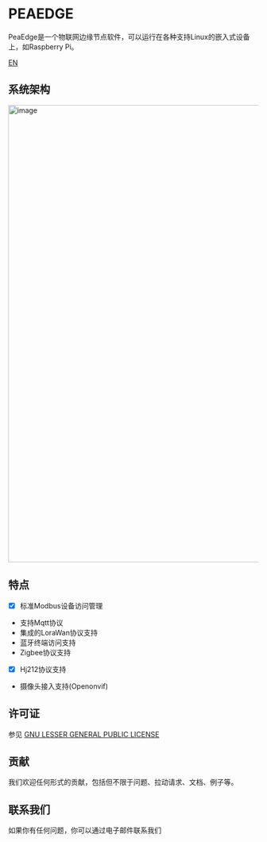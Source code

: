 # PEAEDGE

PeaEdge是一个物联网边缘节点软件，可以运行在各种支持Linux的嵌入式设备上，如Raspberry Pi。

[EN](README.md)

## 系统架构

<img width="921" alt="image" src="https://user-images.githubusercontent.com/377938/194464498-c6fcaef6-b58a-4259-8cbc-ecf9ee1f05fd.png">

## 特点

- [x] 标准Modbus设备访问管理
- 支持Mqtt协议
- 集成的LoraWan协议支持
- 蓝牙终端访问支持
- Zigbee协议支持
- [x] Hj212协议支持
- 摄像头接入支持(Openonvif)

## 许可证

参见 [GNU LESSER GENERAL PUBLIC LICENSE](LICENSE)

## 贡献

我们欢迎任何形式的贡献，包括但不限于问题、拉动请求、文档、例子等。

## 联系我们

如果你有任何问题，你可以通过电子邮件联系我们
